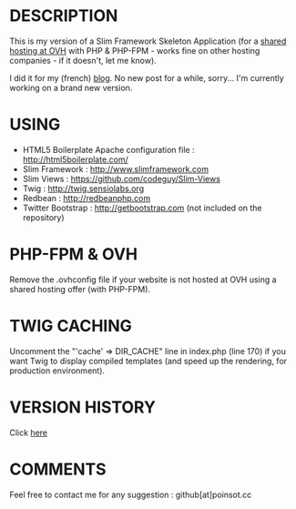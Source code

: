 DESCRIPTION
=============
This is my version of a Slim Framework Skeleton Application (for a [shared hosting at OVH](http://www.ovh.com/fr/hebergement-web/) with PHP & PHP-FPM - works fine on other hosting companies - if it doesn't, let me know).

I did it for my (french) [blog](http://poinsot.info). No new post for a while, sorry... I'm currently working on a brand new version.


USING
=============
 * HTML5 Boilerplate Apache configuration file : http://html5boilerplate.com/
 * Slim Framework : http://www.slimframework.com
 * Slim Views : https://github.com/codeguy/Slim-Views
 * Twig : http://twig.sensiolabs.org
 * Redbean : http://redbeanphp.com
 * Twitter Bootstrap : http://getbootstrap.com (not included on the repository)


PHP-FPM & OVH
=============
Remove the .ovhconfig file if your website is not hosted at OVH using a shared hosting offer (with PHP-FPM).


TWIG CACHING
=============
Uncomment the "'cache' => DIR_CACHE" line in index.php (line 170) if you want Twig to display compiled templates (and speed up the rendering, for production environment).


VERSION HISTORY
=============
Click [here](https://github.com/bpoinsot/slim-skeleton/releases)


COMMENTS
=============
Feel free to contact me for any suggestion : github[at]poinsot.cc
